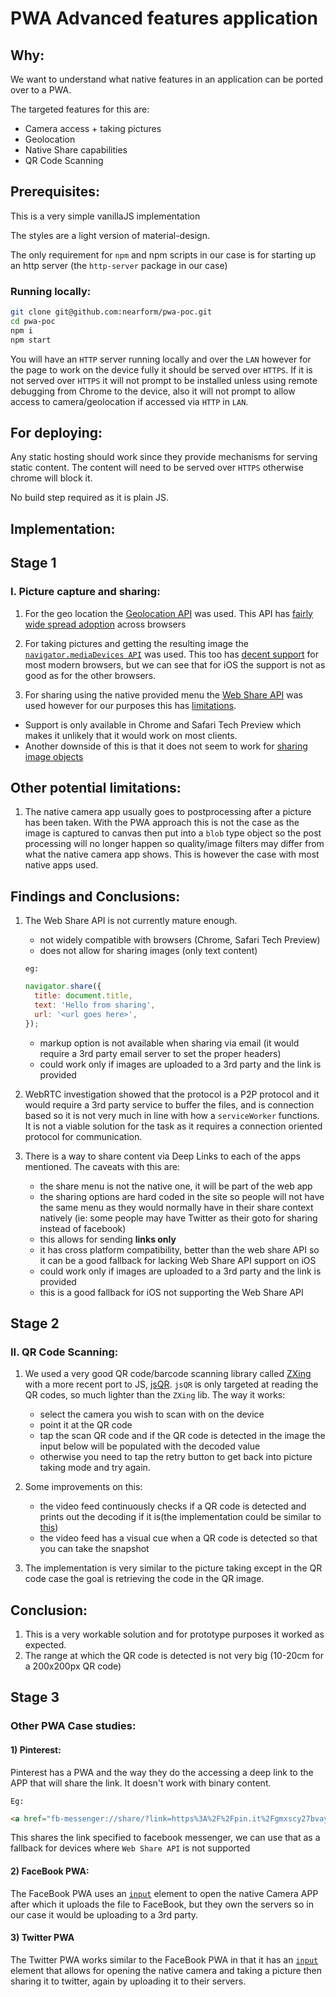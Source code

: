 # PWA Advanced features application

## Why:

We want to understand what native features in an application can be ported over to a PWA.

The targeted features for this are:
 - Camera access + taking pictures
 - Geolocation
 - Native Share capabilities
 - QR Code Scanning


## Prerequisites:

This is a very simple vanillaJS implementation

The styles are a light version of material-design.

The only requirement for `npm` and npm scripts in our case is for starting up an http server (the `http-server` package in our case)

### Running locally:
```bash
git clone git@github.com:nearform/pwa-poc.git
cd pwa-poc
npm i
npm start
```

You will have an `HTTP` server running locally and over the `LAN` however for the page to work on the device fully it should be served over `HTTPS`.
If it is not served over `HTTPS` it will not prompt to be installed unless using remote debugging from Chrome to the device, also it will not prompt to allow access to camera/geolocation if accessed via `HTTP` in `LAN`.

## For deploying:
Any static hosting should work since they provide mechanisms for serving static content. The content will need to be served over `HTTPS` otherwise chrome will block it.

No build step required as it is plain JS.

## Implementation:

## Stage 1
### I. Picture capture and sharing:

1) For the geo location the [Geolocation API](https://developer.mozilla.org/en-US/docs/Web/API/Geolocation) was used.
This API has [fairly wide spread adoption](https://caniuse.com/#search=geolocation) across browsers

2) For taking pictures and getting the resulting image the [`navigator.mediaDevices API`](https://developer.mozilla.org/en-US/docs/Web/API/Navigator/mediaDevices) was used. This too has [decent support](https://caniuse.com/#feat=mediacapture-fromelement) for most modern browsers, but we can see that for iOS the support is not as good as for the other browsers.

3) For sharing using the native provided menu the [Web Share API](https://developer.mozilla.org/en-US/docs/Web/API/Navigator/share) was used however for our purposes this has [limitations](https://caniuse.com/#feat=web-share).
  - Support is only available in Chrome and Safari Tech Preview which makes it unlikely that it would work on most clients.
  - Another downside of this is that it does not seem to work for [sharing image objects](https://github.com/WICG/web-share/issues/12)



## Other potential limitations:
1) The native camera app usually goes to postprocessing after a picture has been taken. With the PWA approach this is not the case as the image is captured to canvas then put into a `blob` type object so the post processing will no longer happen so quality/image filters may differ from what the native camera app shows. This is however the case with most native apps used.

## Findings and Conclusions:
1) The Web Share API is not currently mature enough.
    - not widely compatible with browsers (Chrome, Safari Tech Preview)
    - does not allow for sharing images (only text content)
    
    `eg:`
    ```javascript
    navigator.share({
      title: document.title,
      text: 'Hello from sharing',
      url: '<url goes here>',
    });
    ```
    - markup option is not available when sharing via email (it would require a 3rd party email server to set the proper headers)
    - could work only if images are uploaded to a 3rd party and the link is provided

2) WebRTC investigation showed that the protocol is a P2P protocol and it would require a 3rd party service to buffer the files, and is connection based so it is not very much in line with how a `serviceWorker` functions. It is not a viable solution for the task as it requires a connection oriented protocol for communication.

3) There is a way to share content via Deep Links to each of the apps mentioned. The caveats with this are:
    - the share menu is not the native one, it will be part of the web app
    - the sharing options are hard coded in the site so people will not have the same menu as they would normally have in their share context natively (ie: some people may have Twitter as their goto for sharing instead of facebook)
    - this allows for sending **links only**
    - it has cross platform compatibility, better than the web share API so it can be a good fallback for lacking Web Share API support on iOS
    - could work only if images are uploaded to a 3rd party and the link is provided
    - this is a good fallback for iOS not supporting the Web Share API

## Stage 2

### II. QR Code Scanning:

1) We used a very good QR code/barcode scanning library called [ZXing](https://github.com/zxing/zxing) with a more recent port to JS, [jsQR](https://github.com/cozmo/jsQR). `jsQR` is only targeted at reading the QR codes, so much lighter than the `ZXing` lib. The way it works:
   - select the camera you wish to scan with on the device
   - point it at the QR code
   - tap the scan QR code and if the QR code is detected in the image the input below will be populated with the decoded value
   - otherwise you need to tap the retry button to get back into picture taking mode and try again.
  
2) Some improvements on this:
   - the video feed continuously checks if a QR code is detected and prints out the decoding if it is(the implementation could be similar to [this](https://github.com/schmich/instascan/blob/master/src/scanner.js))
   - the video feed has a visual cue when a QR code is detected so that you can take the snapshot

3) The implementation is very similar to the picture taking except in the QR code case the goal is retrieving the code in the QR image.

## Conclusion:
1) This is a very workable solution and for prototype purposes it worked as expected.
2) The range at which the QR code is detected is not very big (10-20cm for a 200x200px QR code)


## Stage 3
### Other PWA Case studies:

#### 1) Pinterest:
Pinterest has a PWA and the way they do the accessing a deep link to the APP that will share the link. It doesn't work with binary content.

`Eg:`
```html
<a href="fb-messenger://share/?link=https%3A%2F%2Fpin.it%2Fgmxscy27bvay4o&amp;app_id=274266067164"></a>
```
This shares the link specified to facebook messenger, we can use that as a fallback for devices where `Web Share API` is  not supported

#### 2) FaceBook PWA:
The FaceBook PWA uses an [`input`](https://developer.mozilla.org/en-US/docs/Web/HTML/Element/input/file#capture) element to open the native Camera APP after which it uploads the file to FaceBook, but they own the servers so in our case it would be uploading to a 3rd party.

#### 3) Twitter PWA
The Twitter PWA works similar to the FaceBook PWA in that it has an [`input`](https://developer.mozilla.org/en-US/docs/Web/HTML/Element/input/file#capture) element that allows for opening the native camera and taking a picture then sharing it to twitter, again by uploading it to their servers.
